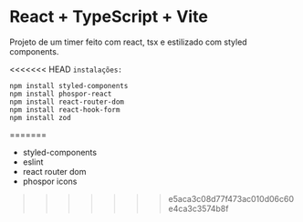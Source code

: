 # React + TypeScript + Vite
Projeto de um timer feito com react, tsx e estilizado com styled components.

<<<<<<< HEAD
`instalações:`
````
npm install styled-components
npm install phospor-react 
npm install react-router-dom
npm install react-hook-form
npm install zod
````
=======
- styled-components
- eslint
- react router dom
- phospor icons
  
>>>>>>> e5aca3c08d77f473ac010d06c60e4ca3c3574b8f
